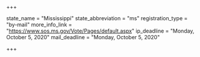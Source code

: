 +++

state_name = "Mississippi"
state_abbreviation = "ms"
registration_type = "by-mail"
more_info_link = "https://www.sos.ms.gov/Vote/Pages/default.aspx"
ip_deadline = "Monday, October 5, 2020"
mail_deadline = "Monday, October 5, 2020"

+++